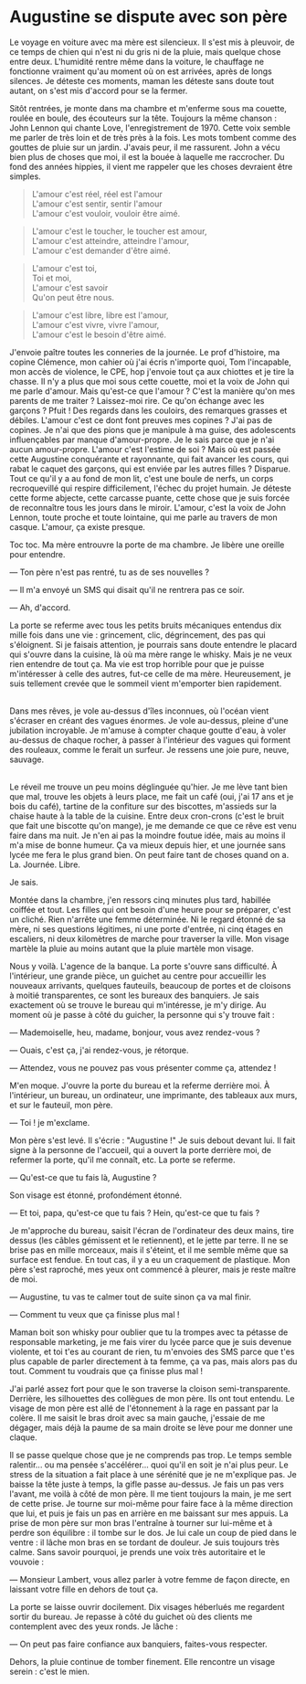 # Augustine se dispute avec son père

Le voyage en voiture avec ma mère est silencieux.
Il s'est mis à pleuvoir, de ce temps de chien qui n'est ni du gris ni de la pluie, mais quelque chose entre deux.
L'humidité rentre même dans la voiture, le chauffage ne fonctionne vraiment qu'au moment où on est arrivées, après de longs silences.
Je déteste ces moments, maman les déteste sans doute tout autant, on s'est mis d'accord pour se la fermer.

Sitôt rentrées, je monte dans ma chambre et m'enferme sous ma couette, roulée en boule, des écouteurs sur la tête. Toujours la même chanson : John Lennon qui chante Love, l'enregistrement de 1970. Cette voix semble me parler de très loin et de très près à la fois. Les mots tombent comme des gouttes de pluie sur un jardin. J'avais peur, il me rassurent. John a vécu bien plus de choses que moi, il est la bouée à laquelle me raccrocher. Du fond des années hippies, il vient me rappeler que les choses devraient être simples.

> L'amour c'est réel, réel est l'amour  
L'amour c'est sentir, sentir l'amour  
L'amour c'est vouloir, vouloir être aimé.

> L'amour c'est le toucher, le toucher est amour,  
L'amour c'est atteindre, atteindre l'amour,  
L'amour c'est demander d'être aimé.

> L'amour c'est toi,  
Toi et moi,  
L'amour c'est savoir  
Qu'on peut être nous.

> L'amour c'est libre, libre est l'amour,  
L'amour c'est vivre, vivre l'amour,  
L'amour c'est le besoin d'être aimé.

J'envoie paître toutes les conneries de la journée.
Le prof d'histoire, ma copine Clémence, mon cahier où j'ai écris n'importe quoi, Tom l'incapable, mon accès de violence, le CPE, hop j'envoie tout ça aux chiottes et je tire la chasse.
Il n'y a plus que moi sous cette couette, moi et la voix de John qui me parle d'amour.
Mais qu'est-ce que l'amour ?
C'est la manière qu'on mes parents de me traiter ?
Laissez-moi rire.
Ce qu'on échange avec les garçons ? Pfuit !
Des regards dans les couloirs, des remarques grasses et débiles.
L'amour c'est ce dont font preuves mes copines ?
J'ai pas de copines.
Je n'ai que des pions que je manipule à ma guise, des adolescents influençables par manque d'amour-propre.
Je le sais parce que je n'ai aucun amour-propre.
L'amour c'est l'estime de soi ?
Mais où est passée cette Augustine conquérante et rayonnante, qui fait avancer les cours, qui rabat le caquet des garçons, qui est enviée par les autres filles ?
Disparue.
Tout ce qu'il y a au fond de mon lit, c'est une boule de nerfs, un corps recroquevillé qui respire difficilement, l'échec du projet humain.
Je déteste cette forme abjecte, cette carcasse puante, cette chose que je suis forcée de reconnaître tous les jours dans le miroir.
L'amour, c'est la voix de John Lennon, toute proche et toute lointaine, qui me parle au travers de mon casque.
L'amour, ça existe presque.

Toc toc. Ma mère entrouvre la porte de ma chambre.
Je libère une oreille pour entendre.

— Ton père n'est pas rentré, tu as de ses nouvelles ?

— Il m'a envoyé un SMS qui disait qu'il ne rentrera pas ce soir.

— Ah, d'accord.

La porte se referme avec tous les petits bruits mécaniques entendus dix mille fois dans une vie : grincement, clic, dégrincement, des pas qui s'éloignent.
Si je faisais attention, je pourrais sans doute entendre le placard qui s'ouvre dans la cuisine, là où ma mère range le whisky.
Mais je ne veux rien entendre de tout ça.
Ma vie est trop horrible pour que je puisse m'intéresser à celle des autres, fut-ce celle de ma mère.
Heureusement, je suis tellement crevée que le sommeil vient m'emporter bien rapidement.<br /><br />

Dans mes rêves, je vole au-dessus d'îles inconnues, où l'océan vient s'écraser en créant des vagues énormes.
Je vole au-dessus, pleine d'une jubilation incroyable.
Je m'amuse à compter chaque goutte d'eau, à voler au-dessus de chaque rocher, à passer à l'intérieur des vagues qui forment des rouleaux, comme le ferait un surfeur.
Je ressens une joie pure, neuve, sauvage.<br /><br />

Le réveil me trouve un peu moins déglinguée qu'hier.
Je me lève tant bien que mal, trouve les objets à leurs place, me fait un café (oui, j'ai 17 ans et je bois du café), tartine de la confiture sur des biscottes, m'assieds sur la chaise haute à la table de la cuisine.
Entre deux cron-crons (c'est le bruit que fait une biscotte qu'on mange), je me demande ce que ce rêve est venu faire dans ma nuit.
Je n'en ai pas la moindre foutue idée, mais au moins il m'a mise de bonne humeur.
Ça va mieux depuis hier, et une journée sans lycée me fera le plus grand bien.
On peut faire tant de choses quand on a. La. Journée. Libre.

Je sais.

Montée dans la chambre, j'en ressors cinq minutes plus tard, habillée coiffée et tout.
Les filles qui ont besoin d'une heure pour se préparer, c'est un cliché.
Rien n'arrête une femme déterminée.
Ni le regard étonné de sa mère, ni ses questions légitimes, ni une porte d'entrée, ni cinq étages en escaliers, ni deux kilomètres de marche pour traverser la ville.
Mon visage martèle la pluie au moins autant que la pluie martèle mon visage.

Nous y voilà.
L'agence de la banque.
La porte s'ouvre sans difficulté.
À l'intérieur, une grande pièce, un guichet au centre pour accueillir les nouveaux arrivants, quelques fauteuils, beaucoup de portes et de cloisons à moitié transparentes, ce sont les bureaux des banquiers.
Je sais exactement où se trouve le bureau qui m'intéresse, je m'y dirige.
Au moment où je passe à côté du guicher, la personne qui s'y trouve fait :

— Mademoiselle, heu, madame, bonjour, vous avez rendez-vous ?

— Ouais, c'est ça, j'ai rendez-vous, je rétorque.

— Attendez, vous ne pouvez pas vous présenter comme ça, attendez !

M'en moque.
J'ouvre la porte du bureau et la referme derrière moi.
À l'intérieur, un bureau, un ordinateur, une imprimante, des tableaux aux murs, et sur le fauteuil, mon père.

— Toi ! je m'exclame.

Mon père s'est levé.
Il s'écrie : "Augustine !"
Je suis debout devant lui.
Il fait signe à la personne de l'accueil, qui a ouvert la porte derrière moi, de refermer la porte, qu'il me connaît, etc.
La porte se referme.

— Qu'est-ce que tu fais là, Augustine ?

Son visage est étonné, profondément étonné.

— Et toi, papa, qu'est-ce que tu fais ? Hein, qu'est-ce que tu fais ?

Je m'approche du bureau, saisit l'écran de l'ordinateur des deux mains, tire dessus (les câbles gémissent et le retiennent), et le jette par terre.
Il ne se brise pas en mille morceaux, mais il s'éteint, et il me semble même que sa surface est fendue.
En tout cas, il y a eu un craquement de plastique.
Mon père s'est raproché, mes yeux ont commencé à pleurer, mais je reste maître de moi.

— Augustine, tu vas te calmer tout de suite sinon ça va mal finir.

— Comment tu veux que ça finisse plus mal !

Maman boit son whisky pour oublier que tu la trompes avec ta pétasse de responsable marketing, je me fais virer du lycée parce que je suis devenue violente, et toi t'es au courant de rien, tu m'envoies des SMS parce que t'es plus capable de parler directement à ta femme, ça va pas, mais alors pas du tout.
Comment tu voudrais que ça finisse plus mal !

J'ai parlé assez fort pour que le son traverse la cloison semi-transparente.
Derrière, les silhouettes des collègues de mon père.
Ils ont tout entendu.
Le visage de mon père est allé de l'étonnement à la rage en passant par la colère.
Il me saisit le bras droit avec sa main gauche, j'essaie de me dégager, mais déjà la paume de sa main droite se lève pour me donner une claque.

Il se passe quelque chose que je ne comprends pas trop.
Le temps semble ralentir... ou ma pensée s'accélérer... quoi qu'il en soit je n'ai plus peur.
Le stress de la situation a fait place à une sérénité que je ne m'explique pas.
Je baisse la tête juste à temps, la gifle passe au-dessus.
Je fais un pas vers l'avant, me voilà à côté de mon père.
Il me tient toujours la main, je me sert de cette prise.
Je tourne sur moi-même pour faire face à la même direction que lui, et puis je fais un pas en arrière en me baissant sur mes appuis.
La prise de mon père sur mon bras l'entraîne à tourner sur lui-même et à perdre son équilibre : il tombe sur le dos.
Je lui cale un coup de pied dans le ventre : il lâche mon bras en se tordant de douleur.
Je suis toujours très calme.
Sans savoir pourquoi, je prends une voix très autoritaire et le vouvoie :

— Monsieur Lambert, vous allez parler à votre femme de façon directe, en laissant votre fille en dehors de tout ça.

La porte se laisse ouvrir docilement.
Dix visages héberlués me regardent sortir du bureau.
Je repasse à côté du guichet où des clients me contemplent avec des yeux ronds.
Je lâche :

— On peut pas faire confiance aux banquiers, faites-vous respecter.

Dehors, la pluie continue de tomber finement.
Elle rencontre un visage serein : c'est le mien.
